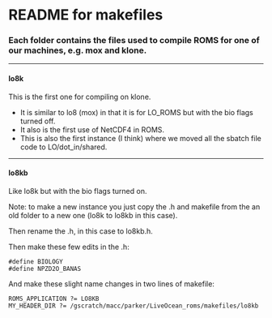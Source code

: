 # README for makefiles

### Each folder contains the files used to compile ROMS for one of our machines, e.g. mox and klone.

---

#### lo8k
This is the first one for compiling on klone.
- It is similar to lo8 (mox) in that it is for LO_ROMS but with the bio flags turned off.
- It also is the first use of NetCDF4 in ROMS.
- This is also the first instance (I think) where we moved all the sbatch file code to LO/dot_in/shared.

---

#### lo8kb
Like lo8k but with the bio flags turned on.

Note: to make a new instance you just copy the .h and makefile from the an old folder to a new one (lo8k to lo8kb in this case).

Then rename the .h, in this case to lo8kb.h.

Then make these few edits in the .h:
```
#define BIOLOGY
#define NPZD2O_BANAS
```
And make these slight name changes in two lines of makefile:
```
ROMS_APPLICATION ?= LO8KB
MY_HEADER_DIR ?= /gscratch/macc/parker/LiveOcean_roms/makefiles/lo8kb
```
